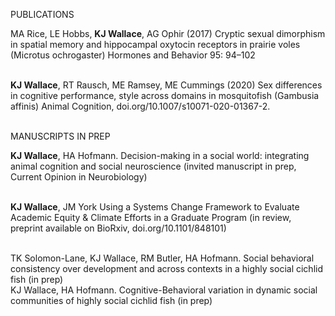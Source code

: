 <body>
		
<div class="container">
<div class="blurb">
	
PUBLICATIONS<br>

MA Rice, LE Hobbs, <b> KJ Wallace</b>, AG Ophir (2017) Cryptic sexual dimorphism in spatial memory and hippocampal oxytocin receptors in prairie voles (Microtus ochrogaster) Hormones and Behavior 95: 94–102 <br><br>

<b>KJ Wallace</b>, RT Rausch, ME Ramsey, ME Cummings (2020) Sex differences in cognitive performance, style across domains in mosquitofish (Gambusia affinis) Animal Cognition,
doi.org/10.1007/s10071-020-01367-2. <br><br>

MANUSCRIPTS IN PREP<br>

<b>KJ Wallace</b>, HA Hofmann. Decision-making in a social world: integrating animal cognition and social neuroscience (invited manuscript in prep, Current Opinion in Neurobiology)<br><br>

<b>KJ Wallace</b>, JM York Using a Systems Change Framework to Evaluate Academic Equity & Climate Efforts in a Graduate Program (in review, preprint available on BioRxiv,
doi.org/10.1101/848101) <br><br>

TK Solomon-Lane, KJ Wallace, RM Butler, HA Hofmann. Social behavioral consistency over development and across contexts in a highly social cichlid fish (in prep) <br>
KJ Wallace, HA Hofmann. Cognitive-Behavioral variation in dynamic social communities of highly social cichlid fish (in prep)<br><br>
